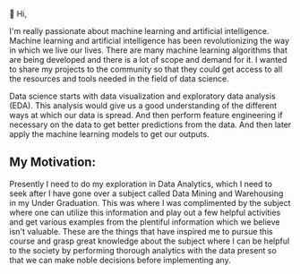 👋 Hi,

I'm really passionate about machine learning and artificial intelligence. Machine learning and artificial intelligence has been revolutionizing the way in which we live our lives. There are many machine learning algorithms that are being developed and there is a lot of scope and demand for it. I wanted to share my projects to the community so that they could get access to all the resources and tools needed in the field of data science. 

Data science starts with data visualization and exploratory data analysis (EDA). This analysis would give us a good understanding of the different ways at which our data is spread. And then perform feature engineering if necessary on the data to get better predictions from the data. And then later apply the machine learning models to get our outputs.

## My Motivation: 
Presently I need to do my exploration in Data Analytics, which I need to seek after I have gone over a subject called Data Mining and Warehousing in my Under Graduation. This was where I was complimented by the subject where one can utilize this information and play out a few helpful activities and get various examples from the plentiful information which we believe isn't valuable. These are the things that have inspired me to pursue this course and grasp great knowledge about the subject where I can be helpful to the society by performing thorough analytics with the data present so that we can make noble decisions before implementing any.
<!---
Sri-Sai-Subhash-Kasireddy/Sri-Sai-Subhash-Kasireddy is a ✨ special ✨ repository because its `README.md` (this file) appears on your GitHub profile.
You can click the Preview link to take a look at your changes.
--->
